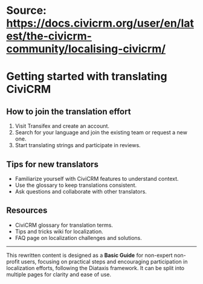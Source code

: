 # Source: https://docs.civicrm.org/user/en/latest/the-civicrm-community/localising-civicrm/

# Getting started with translating CiviCRM

## How to join the translation effort

1. Visit Transifex and create an account.  
2. Search for your language and join the existing team or request a new one.  
3. Start translating strings and participate in reviews.  

## Tips for new translators

- Familiarize yourself with CiviCRM features to understand context.  
- Use the glossary to keep translations consistent.  
- Ask questions and collaborate with other translators.  

## Resources

- CiviCRM glossary for translation terms.  
- Tips and tricks wiki for localization.  
- FAQ page on localization challenges and solutions.

---

This rewritten content is designed as a **Basic Guide** for non-expert non-profit users, focusing on practical steps and encouraging participation in localization efforts, following the Diataxis framework. It can be split into multiple pages for clarity and ease of use.
